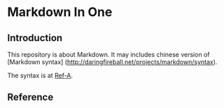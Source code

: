 # Markdown In One

## Introduction
This repository is about Markdown. It may includes chinese version of [Markdown syntax] (http://daringfireball.net/projects/markdown/syntax).

The syntax is at [Ref-A][].

## Reference
[Ref-A]: http://daringfireball.net/projects/markdown/syntax  "Markdown syntax"
